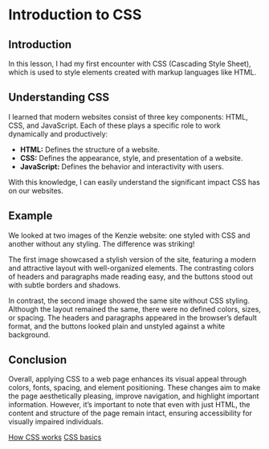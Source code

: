 # Introduction to CSS

## Introduction
In this lesson, I had my first encounter with CSS (Cascading Style Sheet), which is used to style elements created with markup languages like HTML.

## Understanding CSS
I learned that modern websites consist of three key components: HTML, CSS, and JavaScript. Each of these plays a specific role to work dynamically and productively:

- **HTML:** Defines the structure of a website.
- **CSS:** Defines the appearance, style, and presentation of a website.
- **JavaScript:** Defines the behavior and interactivity with users.

With this knowledge, I can easily understand the significant impact CSS has on our websites.

## Example
We looked at two images of the Kenzie website: one styled with CSS and another without any styling. The difference was striking! 

The first image showcased a stylish version of the site, featuring a modern and attractive layout with well-organized elements. The contrasting colors of headers and paragraphs made reading easy, and the buttons stood out with subtle borders and shadows. 

In contrast, the second image showed the same site without CSS styling. Although the layout remained the same, there were no defined colors, sizes, or spacing. The headers and paragraphs appeared in the browser’s default format, and the buttons looked plain and unstyled against a white background.

## Conclusion
Overall, applying CSS to a web page enhances its visual appeal through colors, fonts, spacing, and element positioning. These changes aim to make the page aesthetically pleasing, improve navigation, and highlight important information. However, it’s important to note that even with just HTML, the content and structure of the page remain intact, ensuring accessibility for visually impaired individuals.

[How CSS works](https://developer.mozilla.org/en-US/docs/Learn/CSS/First_steps/How_CSS_works)
[CSS basics](https://developer.mozilla.org/en-US/docs/Learn/Getting_started_with_the_web/CSS_basics)